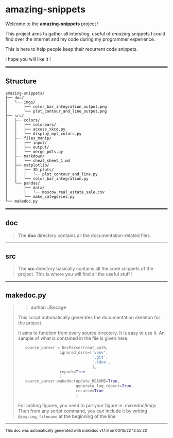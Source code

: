 # amazing-snippets

Welcome to the **amazing-snippets** project !

This project aims to gather all intersting, useful of _amazing_ snippets I could  find 
over the internet and my code during my programmer experience.

This is here to help people keep their recurrent code snippets. 

I hope you will like it !
<hr style="border:2px solid gray"> </hr>

## Structure 
```
amazing-snippets/
├── doc/
│   └── imgs/
│       ├── color_bar_integration_output.png
│       └── plot_contour_and_line_output.png
├── src/
│   ├── colors/
│   │   ├── colorbars/
│   │   ├── access_xkcd.py
│   │   └── display_mpl_colors.py
│   ├── files_manip/
│   │   ├── input/
│   │   ├── output/
│   │   └── merge_pdfs.py
│   ├── markdown/
│   │   └── cheat_sheet_1.md
│   ├── matplotlib/
│   │   ├── 3D_plots/
│   │   │   └── plot_contour_and_line.py
│   │   └── color_bar_integration.py
│   └── pandas/
│       ├── data/
│       │   └── moscow_real_estate_sale.csv
│       └── make_categories.py
└── makedoc.py
```

<hr style="border:2px solid gray"> </hr>

## doc
>
>The **doc** directory contains all the documentation-related files.
---
## src
>
>The **src** directory basically contains all the code snippets of the project. This is where you will find all the useful stuff !
---
## makedoc.py
>> author: JBocage
>
>This script automatically generates the documentation skeleton for the project.
>
>It aims to function from every source directory. It is easy to use it. An sample of what is contained in the file is given here.
>
>```python
>    source_parser = DocParser(root_path,
>                   ignored_dirs=['venv',
>                                 '.git',
>                                 '.idea',
>                                 ],
>                   repack=True
>                   )
>    source_parser.makedoc(update_README=True,
>                          generate_log_report=True,
>                          recurse=True
>                          )
>```
>
>For adding figures, you need to put your figure in .makedoc/imgs
>Then from any script command, you can include it by writing `@img:img_filename` at the beginning of the line

---




<sub>This doc was automatically generated with makedoc v1.1.6 on  03/15/22 12:55:22 
